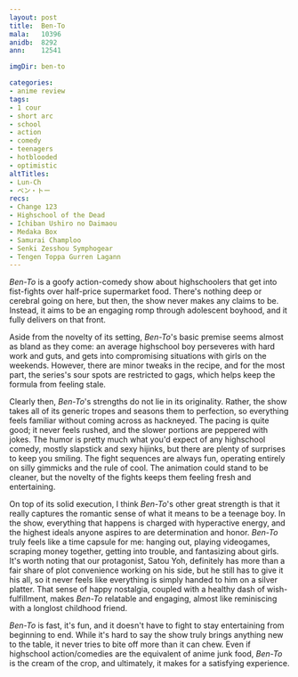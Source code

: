 ```yaml
---
layout: post
title:  Ben-To
mala:   10396
anidb:  8292
ann:    12541

imgDir: ben-to

categories:
- anime review
tags:
- 1 cour
- short arc
- school
- action
- comedy
- teenagers
- hotblooded
- optimistic
altTitles:
- Lun-Ch
- ベン・トー
recs:
- Change 123
- Highschool of the Dead
- Ichiban Ushiro no Daimaou
- Medaka Box
- Samurai Champloo
- Senki Zesshou Symphogear
- Tengen Toppa Gurren Lagann
---
```


*Ben-To* is a goofy action-comedy show about highschoolers that get into fist-fights over half-price supermarket food.
There's nothing deep or cerebral going on here, but then, the show never makes any claims to be.
Instead, it aims to be an engaging romp through adolescent boyhood, and it fully delivers on that front.

Aside from the novelty of its setting, *Ben-To*'s basic premise seems almost as bland as they come: an average highschool boy perseveres with hard work and guts, and gets into compromising situations with girls on the weekends.
However, there are minor tweaks in the recipe, and for the most part, the series's sour spots are restricted to gags, which helps keep the formula from feeling stale.

Clearly then, *Ben-To*'s strengths do not lie in its originality.
Rather, the show takes all of its generic tropes and seasons them to perfection, so everything feels familiar without coming across as hackneyed.
The pacing is quite good; it never feels rushed, and the slower portions are peppered with jokes.
The humor is pretty much what you'd expect of any highschool comedy, mostly slapstick and sexy hijinks, but there are plenty of surprises to keep you smiling.
The fight sequences are always fun, operating entirely on silly gimmicks and the rule of cool.
The animation could stand to be cleaner, but the novelty of the fights keeps them feeling fresh and entertaining.

On top of its solid execution, I think *Ben-To*'s other great strength is that it really captures the romantic sense of what it means to be a teenage boy.
In the show, everything that happens is charged with hyperactive energy, and the highest ideals anyone aspires to are determination and honor.
*Ben-To* truly feels like a time capsule for me: hanging out, playing videogames, scraping money together, getting into trouble, and fantasizing about girls.
It's worth noting that our protagonist, Satou Yoh, definitely has more than a fair share of plot convenience working on his side, but he still has to give it his all, so it never feels like everything is simply handed to him on a silver platter.
That sense of happy nostalgia, coupled with a healthy dash of wish-fulfillment, makes *Ben-To* relatable and engaging, almost like reminiscing with a longlost childhood friend.

*Ben-To* is fast, it's fun, and it doesn't have to fight to stay entertaining from beginning to end.
While it's hard to say the show truly brings anything new to the table, it never tries to bite off more than it can chew.
Even if highschool action/comedies are the equivalent of anime junk food, *Ben-To* is the cream of the crop, and ultimately, it makes for a satisfying experience.